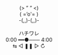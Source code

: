 <div align="center">
(> ” ” <)  <br>
( =’o'= )  <br>
-(,,)-(,,)-  <br><br>
ハチワレ  <br>
0:00 ━━●─── 4:00 <br> 
⇆      ◁ ❚❚ ▷     ↻  <br>
</div>
